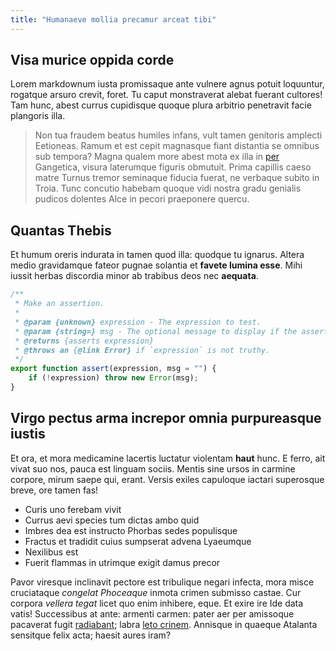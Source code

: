 ```yaml
---
title: "Humanaeve mollia precamur arceat tibi"
---
```


## Visa murice oppida corde

Lorem markdownum iusta promissaque ante vulnere agnus potuit loquuntur, rogatque
arsuro crevit, foret. Tu caput monstraverat alebat fuerant cultores! Tam hunc,
abest currus cupidisque quoque plura arbitrio penetravit facie plangoris illa.

> Non tua fraudem beatus humiles infans, vult tamen genitoris amplecti
> Eetioneas. Ramum et est cepit magnasque fiant distantia se omnibus sub
> tempora? Magna qualem more abest mota ex illa in
> [per](http://milibus.org/lacrimantemtectus.html) Gangetica, visura laterumque
> figuris obmutuit. Prima capillis caeso matre Turnus tremor seminaque fiducia
> fuerat, ne verbaque subito in Troia. Tunc concutio habebam quoque vidi nostra
> gradu genialis pudicos dolentes Alce in pecori praeponere quercu.

## Quantas Thebis

Et humum oreris indurata in tamen quod illa: quodque tu ignarus. Altera medio
gravidamque fateor pugnae solantia et **favete lumina esse**. Mihi iussit herbas
discordia minor ab trabibus deos nec **aequata**.

```js
/**
 * Make an assertion.
 *
 * @param {unknown} expression - The expression to test.
 * @param {string=} msg - The optional message to display if the assertion fails.
 * @returns {asserts expression}
 * @throws an {@link Error} if `expression` is not truthy.
 */
export function assert(expression, msg = "") {
	if (!expression) throw new Error(msg);
}
```

## Virgo pectus arma increpor omnia purpureasque iustis

Et ora, et mora medicamine lacertis luctatur violentam **haut** hunc. E ferro,
ait vivat suo nos, pauca est linguam sociis. Mentis sine ursos in carmine
corpore, mirum saepe qui, erant. Versis exiles capuloque iactari superosque
breve, ore tamen fas!

- Curis uno ferebam vivit
- Currus aevi species tum dictas ambo quid
- Imbres dea est instructo Phorbas sedes populisque
- Fractus et tradidit cuius sumpserat advena Lyaeumque
- Nexilibus est
- Fuerit flammas in utrimque exigit damus precor

Pavor viresque inclinavit pectore est tribulique negari infecta, mora misce
cruciataque *congelat Phoceaque* inmota crimen submisso castae. Cur corpora
*vellera tegat* licet quo enim inhibere, eque. Et exire ire Ide data vatis!
Successibus at ante: armenti carmen: pater aer per amissoque pacaverat fugit
[radiabant](http://qui.io/); labra [leto
crinem](http://www.summis.io/preces.html). Annisque in quaeque Atalanta
sensitque felix acta; haesit aures iram?

